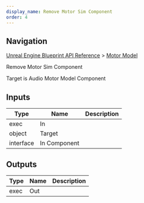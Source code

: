 ```yaml
---
display_name: Remove Motor Sim Component
order: 4
---
```

## Navigation

[Unreal Engine Blueprint API Reference](https://dev.epicgames.com/documentation/en-us/unreal-engine/BlueprintAPI) > [Motor Model](https://dev.epicgames.com/documentation/en-us/unreal-engine/BlueprintAPI/MotorModel)

Remove Motor Sim Component

Target is Audio Motor Model Component

## Inputs

| Type | Name | Description |
| --- | --- | --- |
| exec | In |  |
| object | Target |  |
| interface | In Component |  |

## Outputs

| Type | Name | Description |
| --- | --- | --- |
| exec | Out |  |
